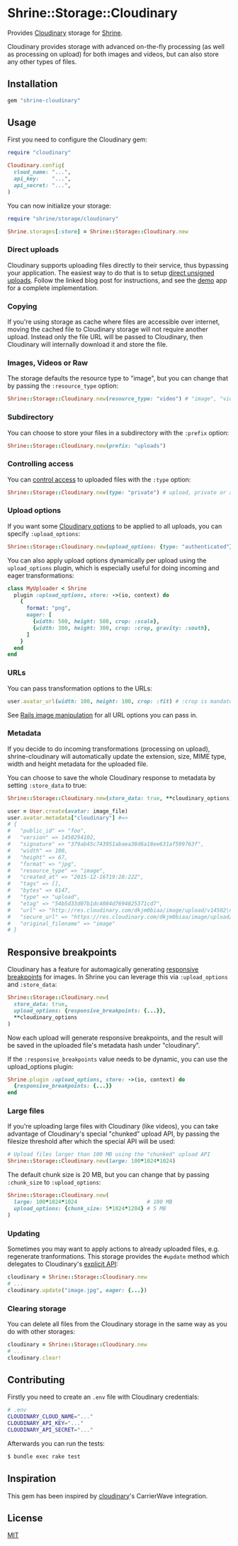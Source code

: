 # Shrine::Storage::Cloudinary

Provides [Cloudinary] storage for [Shrine].

Cloudinary provides storage with advanced on-the-fly processing (as well as
processing on upload) for both images and videos, but can also store any other
types of files.

## Installation

```ruby
gem "shrine-cloudinary"
```

## Usage

First you need to configure the Cloudinary gem:

```rb
require "cloudinary"

Cloudinary.config(
  cloud_name: "...",
  api_key:    "...",
  api_secret: "...",
)
```

You can now initialize your storage:

```rb
require "shrine/storage/cloudinary"

Shrine.storages[:store] = Shrine::Storage::Cloudinary.new
```

### Direct uploads

Cloudinary supports uploading files directly to their service, thus bypassing
your application. The easiest way to do that is to setup [direct unsigned
uploads]. Follow the linked blog post for instructions, and see the [demo] app
for a complete implementation.

### Copying

If you're using storage as cache where files are accessible over internet,
moving the cached file to Cloudinary storage will not require another upload.
Instead only the file URL will be passed to Cloudinary, then Cloudinary will
internally download it and store the file.

### Images, Videos or Raw

The storage defaults the resource type to "image", but you can change that
by passing the `:resource_type` option:

```rb
Shrine::Storage::Cloudinary.new(resource_type: "video") # "image", "video" or "raw"
```

### Subdirectory

You can choose to store your files in a subdirectory with the `:prefix` option:

```rb
Shrine::Storage::Cloudinary.new(prefix: "uploads")
```

### Controlling access

You can [control access] to uploaded files with the `:type` option:

```rb
Shrine::Storage::Cloudinary.new(type: "private") # upload, private or authenticated
```

### Upload options

If you want some [Cloudinary options] to be applied to all uploads, you can
specify `:upload_options`:

```rb
Shrine::Storage::Cloudinary.new(upload_options: {type: "authenticated"})
```

You can also apply upload options dynamically per upload using the
`upload_options` plugin, which is especially useful for doing incoming and
eager transformations:

```rb
class MyUploader < Shrine
  plugin :upload_options, store: ->(io, context) do
    {
      format: "png",
      eager: [
        {width: 500, height: 500, crop: :scale},
        {width: 300, height: 300, crop: :crop, gravity: :south},
      ]
    }
  end
end
```

### URLs

You can pass transformation options to the URLs:

```rb
user.avatar_url(width: 100, height: 100, crop: :fit) # :crop is mandatory here
```

See [Rails image manipulation] for all URL options you can pass in.

### Metadata

If you decide to do incoming transformations (processing on upload),
shrine-cloudinary will automatically update the extension, size, MIME type,
width and height metadata for the uploaded file.

You can choose to save the whole Cloudinary response to metadata by setting
`:store_data` to true:

```rb
Shrine::Storage::Cloudinary.new(store_data: true, **cloudinary_options)
```
```rb
user = User.create(avatar: image_file)
user.avatar.metadata["cloudinary"] #=>
# {
#   "public_id" => "foo",
#   "version" => 1450294102,
#   "signature" => "379ab45c743951abaea38d6a18ee631af599763f",
#   "width" => 100,
#   "height" => 67,
#   "format" => "jpg",
#   "resource_type" => "image",
#   "created_at" => "2015-12-16T19:28:22Z",
#   "tags" => [],
#   "bytes" => 6147,
#   "type" => "upload",
#   "etag" => "54b5d33d07b1dc4084d7694825371cd7",
#   "url" => "http://res.cloudinary.com/dkjm0biaa/image/upload/v14502\n94102/foo.jpg",
#   "secure_url" => "https://res.cloudinary.com/dkjm0biaa/image/upload/v1450294102/foo.jpg",
#   "original_filename" => "image"
# }
```

## Responsive breakpoints

Cloudinary has a feature for automagically generating [responsive breakpoints]
for images. In Shrine you can leverage this via `:upload_options` and
`:store_data`:

```rb
Shrine::Storage::Cloudinary.new(
  store_data: true,
  upload_options: {responsive_breakpoints: {...}},
  **cloudinary_options
)
```

Now each upload will generate responsive breakpoints, and the result will be
saved in the uploaded file's metadata hash under "cloudinary".

If the `:responsive_breakpoints` value needs to be dynamic, you can use the
upload_options plugin:

```rb
Shrine.plugin :upload_options, store: ->(io, context) do
  {responsive_breakpoints: {...}}
end
```

### Large files

If you're uploading large files with Cloudinary (like videos), you can take
advantage of Cloudinary's special "chunked" upload API, by passing the filesize
threshold after which the special API will be used:

```rb
# Upload files larger than 100 MB using the "chunked" upload API
Shrine::Storage::Cloudinary.new(large: 100*1024*1024)
```

The default chunk size is 20 MB, but you can change that by passing
`:chunk_size` to `:upload_options`:

```rb
Shrine::Storage::Cloudinary.new(
  large: 100*1024*1024                      # 100 MB
  upload_options: {chunk_size: 5*1024*1204} # 5 MB
)
```

### Updating

Sometimes you may want to apply actions to already uploaded files, e.g.
regenerate tranformations. This storage provides the `#update` method which
delegates to Cloudinary's [explicit API]:

```rb
cloudinary = Shrine::Storage::Cloudinary.new
# ...
cloudinary.update("image.jpg", eager: {...})
```

### Clearing storage

You can delete all files from the Cloudinary storage in the same way as you do
with other storages:

```rb
cloudinary = Shrine::Storage::Cloudinary.new
# ...
cloudinary.clear!
```

## Contributing

Firstly you need to create an `.env` file with Cloudinary credentials:

```sh
# .env
CLOUDINARY_CLOUD_NAME="..."
CLOUDINARY_API_KEY="..."
CLOUDINARY_API_SECRET="..."
```

Afterwards you can run the tests:

```sh
$ bundle exec rake test
```

## Inspiration

This gem has been inspired by [cloudinary]'s CarrierWave integration.

## License

[MIT](http://opensource.org/licenses/MIT)

[Cloudinary]: http://cloudinary.com/
[Shrine]: https://github.com/janko-m/shrine
[cloudinary]: https://github.com/cloudinary/cloudinary_gem
[Cloudinary options]: http://cloudinary.com/documentation/upload_images#remote_upload
[Rails image manipulation]: http://cloudinary.com/documentation/rails_image_manipulation
[responsive breakpoints]: http://cloudinary.com/blog/introducing_intelligent_responsive_image_breakpoints_solutions
[explicit API]: http://cloudinary.com/documentation/image_upload_api_reference#explicit
[direct unsigned uploads]: http://cloudinary.com/blog/direct_upload_made_easy_from_browser_or_mobile_app_to_the_cloud
[demo]: /demo
[control access]: http://cloudinary.com/documentation/upload_images#control_access_to_images
